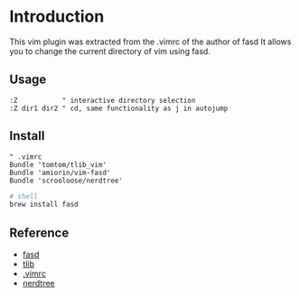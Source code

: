 # Introduction
This vim plugin was extracted from the .vimrc of the author of fasd
It allows you to change the current directory of vim using fasd.

## Usage
```vim
:Z           " interactive directory selection
:Z dir1 dir2 " cd, same functionality as j in autojump
```

## Install
```vim
" .vimrc
Bundle 'tomtom/tlib_vim'
Bundle 'amiorin/vim-fasd'
Bundle 'scrooloose/nerdtree'
```

```sh
# shell
brew install fasd
```

## Reference
* [fasd](https://github.com/clvv/fasd)
* [tlib](http://www.vim.org/scripts/script.php?script_id=1863)
* [.vimrc](https://github.com/clvv/dotfiles/blob/master/.vimrc)
* [nerdtree](https://github.com/scrooloose/nerdtree)
